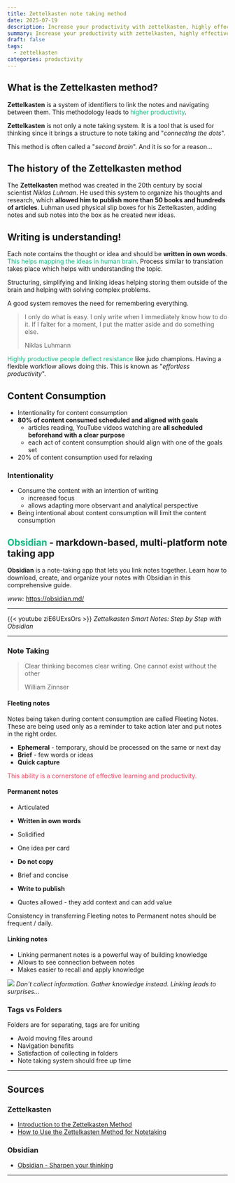 ```yaml
---
title: Zettelkasten note taking method
date: 2025-07-19
description: Increase your productivity with zettelkasten, highly effective note taking method...
summary: Increase your productivity with zettelkasten, highly effective note taking method...
draft: false
tags:
  - zettelkasten
categories: productivity
---
```

## What is the Zettelkasten method?

**Zettelkasten** is a system of identifiers to link the notes and navigating between them. This methodology leads to <font color=#10b981>higher productivity</font>.

**Zettelkasten** is not only a note taking system. It is a tool that is used for thinking since it brings a structure to note taking and "_connecting the dots_".

This method is often called a "_second brain_". And it is so for a reason...
## The history of the Zettelkasten method

The **Zettelkasten** method was created in the 20th century by social scientist _Niklas Luhman_. He used this system to organize his thoughts and research, which **allowed him to publish more than 50 books and hundreds of articles**. Luhman used physical slip boxes for his Zettelkasten, adding notes and sub notes into the box as he created new ideas.
## Writing is understanding!

Each note contains the thought or idea and should be **written in own words**. <font color=#10b981>This helps mapping the ideas in human brain</font>. Process similar to translation takes place which helps with understanding the topic.

Structuring, simplifying and linking ideas helping storing them outside of the brain and helping with solving complex problems.

A good system removes the need for remembering everything. 

> I only do what is easy. I only write when I immediately know how to do it. If I falter for a moment, I put the matter aside and do something else.
> 
> Niklas Luhmann

<font color=#10b981>Highly productive people deflect resistance</font> like judo champions. Having a flexible workflow allows doing this. This is known as "_effortless productivity_".
## Content Consumption

- Intentionality for content consumption
- **80% of content consumed scheduled and aligned with goals**
	- articles reading, YouTube videos watching are **all scheduled beforehand with a clear purpose**
	- each act of content consumption should align with one of the goals set
- 20% of content consumption used for relaxing
### Intentionality

- Consume the content with an intention of writing
	- increased focus
	- allows adapting more observant and analytical perspective
- Being intentional about content consumption will limit the content consumption
## <font color=#10b981>Obsidian</font> - markdown-based, multi-platform note taking app

**Obsidian** is a note-taking app that lets you link notes together. Learn how to download, create, and organize your notes with Obsidian in this comprehensive guide.

_www:_ https://obsidian.md/

---

{{< youtube ziE6UExsOrs >}}
_Zettelkasten Smart Notes: Step by Step with Obsidian_

---
### Note Taking

> Clear thinking becomes clear writing. One cannot exist without the other
> 
> William Zinnser
#### Fleeting notes

Notes being taken during content consumption are called Fleeting Notes. These are being used only as a reminder to take action later and put notes in the right order.

- **Ephemeral** - temporary, should be processed on the same or next day
- **Brief** - few words or ideas
- **Quick capture**

<font color=#f43f5e>This ability is a cornerstone of effective learning and productivity.</font>
#### Permanent notes

- Articulated
- **Written in own words**
- Solidified

- One idea per card
- **Do not copy**
- Brief and concise
- **Write to publish**
- Quotes allowed - they add context and can add value

Consistency in transferring Fleeting notes to Permanent notes should be frequent / daily. 
#### Linking notes

- Linking permanent notes is a powerful way of building knowledge
- Allows to see connection between notes
- Makes easier to recall and apply knowledge

![](4%20-%20Content%20Creation/Git/rtdevx.github.io/content/posts/productivity/2025/250819-zettelkasten/assets/png_zettelkasten_steps.png)
_Don't collect information. Gather knowledge instead. Linking leads to surprises..._
### Tags vs Folders

Folders are for separating, tags are for uniting

- Avoid moving files around
- Navigation benefits
- Satisfaction of collecting in folders
- Note taking system should free up time

---
## Sources

### Zettelkasten

- [Introduction to the Zettelkasten Method](https://zettelkasten.de/introduction/)
- [How to Use the Zettelkasten Method for Notetaking](https://www.microsoft.com/en-us/microsoft-365-life-hacks/organization/how-to-use-the-zettelkasten-method)
### Obsidian

- [Obsidian - Sharpen your thinking](https://obsidian.md/)

---